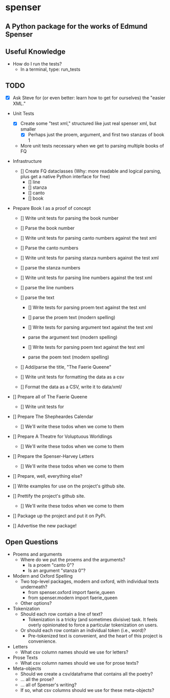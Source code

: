 # spenser
## A Python package for the works of Edmund Spenser

## Useful Knowledge
- How do I run the tests?
    - In a terminal, type: run_tests

## TODO
- [X] Ask Steve for (or even better: learn how to get for ourselves) the "easier XML."

- Unit Tests
    - [X] Create some "test xml," structured like just real spenser xml, but smaller
        - [X] Perhaps just the proem, argument, and first two stanzas of book 1
    - More unit tests necessary when we get to parsing multiple books of FQ

- Infrastructure
    - [] Create FQ dataclasses (Why: more readable and logical parsing, plus get a native Python interface for free)
        - [] line
        - [] stanza
        - [] canto
        - [] book

- Prepare Book I as a proof of concept
    - [] Write unit tests for parsing the book number
    - [] Parse the book number

    - [] Write unit tests for parsing canto numbers against the test xml
    - [] Parse the canto numbers

    - [] Write unit tests for parsing stanza numbers against the test xml
    - [] parse the stanza numbers

    - [] Write unit tests for parsing line numbers against the test xml
    - [] parse the line numbers

    - [] parse the text
        - [] Write tests for parsing proem text against the test xml
        - [] parse the proem text (modern spelling)
        

        - [] Write tests for parsing argument text against the test xml
        - parse the argument text (modern spelling)

        - [] Write tests for parsing poem text against the test xml
        - parse the poem text (modern spelling)
    
    - [] Add/parse the title, "The Faerie Queene"

    - [] Write unit tests for formatting the data as a csv
    - [] Format the data as a CSV, write it to data/xml/

- [] Prepare all of The Faerie Queene
    - [] Write unit tests for 

- [] Prepare The Shepheardes Calendar
    - [] We'll write these todos when we come to them

- [] Prepare A Theatre for Voluptuous Worldlings
    - [] We'll write these todos when we come to them

- [] Prepare the Spenser-Harvey Letters
    - [] We'll write these todos when we come to them

- [] Prepare, well, everything else?

- [] Write examples for use on the project's github site.
- [] Prettify the project's github site.
    - [] We'll write these todos when we come to them
- [] Package up the project and put it on PyPi.
- [] Advertise the new package!



## Open Questions
- Proems and arguments
    - Where do we put the proems and the arguments?
        - Is a proem "canto 0"?
        - Is an argument "stanza 0"?
- Modern and Oxford Spelling
    - Two top-level packages, modern and oxford, with individual texts underneath?
        - from spenser.oxford import faerie_queen
        - from spenser.modern import faerie_queen
    - Other options?
- Tokenization
    - Should each row contain a line of text?
        - Tokenization is a tricky (and sometimes divisive) task. It feels overly opinionated to force a particular tokenization on users.
    - Or should each row contain an individual token (i.e., word)?
        - Pre-tokenized text is convenient, and the heart of this project is convenience.
- Letters
    - What csv column names should we use for letters?
- Prose Texts
    - What csv column names should we use for prose texts?
- Meta-objects
    - Should we create a csv/dataframe that contains all the poetry?
    - ... all the prose?
    - ... all of Spenser's writing?
    - If so, what csv columns should we use for these meta-objects?
